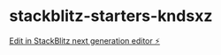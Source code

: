 # stackblitz-starters-kndsxz

[Edit in StackBlitz next generation editor ⚡️](https://stackblitz.com/~/github.com/odeyemi-increase-ayobami/stackblitz-starters-kndsxz)